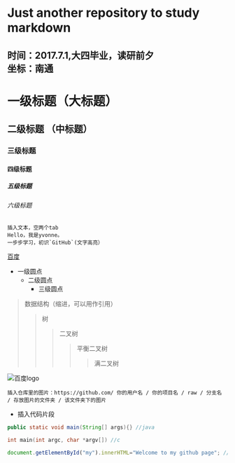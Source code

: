 Just another repository to study markdown
====

时间：2017.7.1,大四毕业，读研前夕<br>坐标：南通
----

# 一级标题（大标题）  
## 二级标题 （中标题）
### 三级标题  
#### 四级标题  
##### 五级标题  
###### 六级标题

    插入文本，空两个tab
    Hello，我是yvonne。
    一步步学习，初识`GitHub`(文字高亮）

[百度](http://www.baidu.com "悬停显示：百度")

* 一级圆点
  * 二级圆点
    * 三级圆点

>数据结构（缩进，可以用作引用）
>>树  
>>>二叉树  
>>>>平衡二叉树  
>>>>>满二叉树 

![](http://www.baidu.com/img/bdlogo.gif "百度logo")

    插入仓库里的图片：https://github.com/ 你的用户名 / 你的项目名 / raw / 分支名 / 存放图片的文件夹 / 该文件夹下的图片
    
* 插入代码片段
```Java
public static void main(String[] args){} //java
```
```c
int main(int argc, char *argv[]) //c
```
```javascript
document.getElementById("my").innerHTML="Welcome to my github page"; //javascript
```
